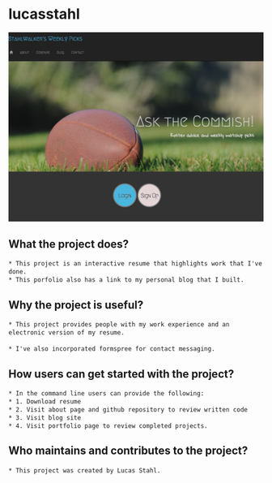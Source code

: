 # lucasstahl

![This is a screen shot of text file results](https://github.com/Stahlwalker/Stahlwalker.github.io/blob/master/assets/images/stahlwalker.jpg)

## What the project does?
    * This project is an interactive resume that highlights work that I've done.  
    * This porfolio also has a link to my personal blog that I built.  

## Why the project is useful?
    * This project provides people with my work experience and an electronic version of my resume. 

    * I've also incorporated formspree for contact messaging.  
  

## How users can get started with the project?
    * In the command line users can provide the following:
    * 1. Download resume
    * 2. Visit about page and github repository to review written code
    * 3. Visit blog site
    * 4. Visit portfolio page to review completed projects.  

## Who maintains and contributes to the project?
    * This project was created by Lucas Stahl.
